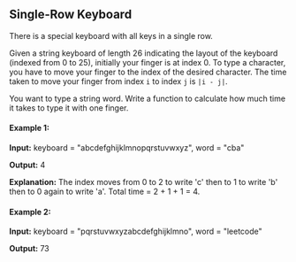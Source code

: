## Single-Row Keyboard

There is a special keyboard with all keys in a single row.

Given a string keyboard of length 26 indicating the layout of the keyboard (indexed from 0 to 25), initially your finger is at index 0. To type a character, you have to move your finger to the index of the desired character. The time taken to move your finger from index `i` to index `j` is `|i - j|`.

You want to type a string word. Write a function to calculate how much time it takes to type it with one finger.

#### Example 1:

**Input:** keyboard = "abcdefghijklmnopqrstuvwxyz", word = "cba"

**Output:** 4

**Explanation:** The index moves from 0 to 2 to write 'c' then to 1 to write 'b' then to 0 again to write 'a'. Total time = 2 + 1 + 1 = 4. 

#### Example 2:

**Input:** keyboard = "pqrstuvwxyzabcdefghijklmno", word = "leetcode"

**Output:** 73
